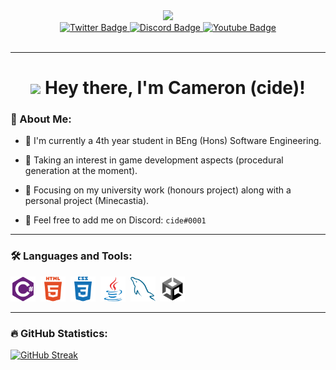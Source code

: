 <div id="header" align="center">
  <img src="https://i.imgur.com/YxP8O26.png" width="250"/>
</div>

<div id="badges" align="center">
  <a href="https://twitter.com/cidebaee">
    <img src="https://img.shields.io/badge/Twitter-blue?style=for-the-badge&logo=twitter&logoColor=white" alt="Twitter Badge"/>
  </a>
  <a href="https://discord.com/invite/UNHRcMEcJa">
    <img src="https://img.shields.io/badge/Discord Server-darkblue?style=for-the-badge&logo=discord&logoColor=white" alt="Discord Badge"/>
  </a>
  <a href="https://www.youtube.com/watch?v=dQw4w9WgXcQ">
    <img src="https://img.shields.io/badge/YouTube-red?style=for-the-badge&logo=youtube&logoColor=white" alt="Youtube Badge"/>
  </a>
</div>

<div id="views" align="center">
  <img src="https://komarev.com/ghpvc/?username=cidebae&style=flat-square&color=blue" alt=""/>
</div>

---

<div id="hello" align="center">
  <h1>
    <img src="https://media.giphy.com/media/hvRJCLFzcasrR4ia7z/giphy.gif" width="30px"/>
    Hey there, I'm Cameron (cide)!
  </h1>
</div>


### 📌 About Me:

- 📝 I'm currently a 4th year student in BEng (Hons) Software Engineering.

- 🎲 Taking an interest in game development aspects (procedural generation at the moment).

- 👀 Focusing on my university work (honours project) along with a personal project (Minecastia).

- 👋 Feel free to add me on Discord: ```cide#0001```

---

### :hammer_and_wrench: Languages and Tools:
<div>
  <img src="https://github.com/devicons/devicon/blob/master/icons/csharp/csharp-plain.svg" title="C#" alt="C#" width="40" height="40"/>&nbsp;
  <img src="https://github.com/devicons/devicon/blob/master/icons/html5/html5-plain-wordmark.svg" title="HTML5" alt="HTML" width="40" height="40"/>&nbsp;
  <img src="https://github.com/devicons/devicon/blob/master/icons/css3/css3-plain-wordmark.svg"  title="CSS3" alt="CSS" width="40" height="40"/>&nbsp;
  <img src="https://github.com/devicons/devicon/blob/master/icons/java/java-original.svg" title="Java" alt="Java" width="40" height="40"/>&nbsp;
  <img src="https://github.com/devicons/devicon/blob/master/icons/mysql/mysql-plain.svg" title="MySQL"  alt="MySQL" width="40" height="40"/>&nbsp;
  <img src="https://github.com/devicons/devicon/blob/master/icons/unity/unity-original.svg" title="Unity"  alt="Unity" width="40" height="40"/>&nbsp;
</div>

---

### :fire: GitHub Statistics:
[![GitHub Streak](http://github-readme-streak-stats.herokuapp.com?user=cidebae&theme=github-dark-blue&date_format=M%20j%5B%2C%20Y%5D)](https://git.io/streak-stats)

